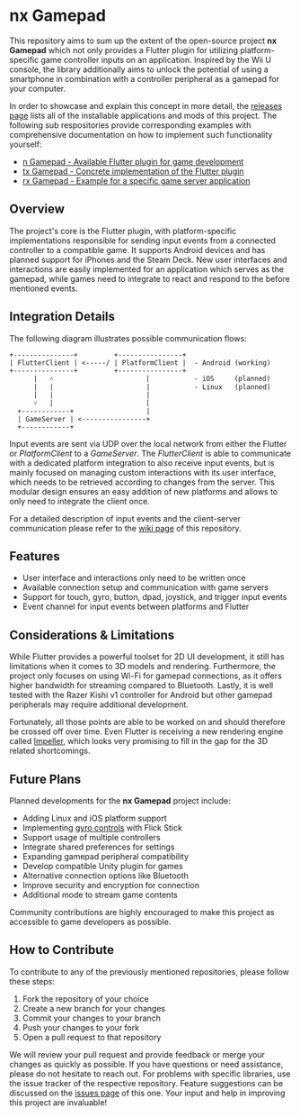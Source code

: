 # nx Gamepad

This repository aims to sum up the extent of the open-source project **nx Gamepad** which not only provides a Flutter plugin for utilizing platform-specific game controller inputs on an application. Inspired by the Wii U console, the library additionally aims to unlock the potential of using a smartphone in combination with a controller peripheral as a gamepad for your computer.

In order to showcase and explain this concept in more detail, the [releases page](https://github.com/devEnju/nx_gamepad/releases) lists all of the installable applications and mods of this project. The following sub respositories provide corresponding examples with comprehensive documentation on how to implement such functionality yourself:

- [n Gamepad - Available Flutter plugin for game development](https://github.com/devEnju/n_gamepad)
- [tx Gamepad - Concrete implementation of the Flutter plugin](https://github.com/devEnju/tx_gamepad)
- [rx Gamepad - Example for a specific game server application](https://github.com/devEnju/rx_gamepad)

## Overview

The project's core is the Flutter plugin, with platform-specific implementations responsible for sending input events from a connected controller to a compatible game. It supports Android devices and has planned support for iPhones and the Steam Deck. New user interfaces and interactions are easily implemented for an application which serves as the gamepad, while games need to integrate to react and respond to the before mentioned events.

## Integration Details

The following diagram illustrates possible communication flows:

```
+---------------+         +----------------+
| FlutterClient | <-----/ | PlatformClient |  - Android (working)
+---------------+         +----------------+
      |   ˄                       |           - iOS     (planned)
      |   |                       |           - Linux   (planned)
      |   |                       |
      ˅   |                       |
  +------------+                  |
  | GameServer | <----------------+
  +------------+
```

Input events are sent via UDP over the local network from either the Flutter or *PlatformClient* to a *GameServer*. The *FlutterClient* is able to communicate with a dedicated platform integration to also receive input events, but is mainly focused on managing custom interactions with its user interface, which needs to be retrieved according to changes from the server. This modular design ensures an easy addition of new platforms and allows to only need to integrate the client once.

For a detailed description of input events and the client-server communication please refer to the [wiki page](https://github.com/devEnju/nx_gamepad/wiki) of this repository.

## Features

- User interface and interactions only need to be written once
- Available connection setup and communication with game servers
- Support for touch, gyro, button, dpad, joystick, and trigger input events
- Event channel for input events between platforms and Flutter

## Considerations & Limitations

While Flutter provides a powerful toolset for 2D UI development, it still has limitations when it comes to 3D models and rendering. Furthermore, the project only focuses on using Wi-Fi for gamepad connections, as it offers higher bandwidth for streaming compared to Bluetooth. Lastly, it is well tested with the Razer Kishi v1 controller for Android but other gamepad peripherals may require additional development.

Fortunately, all those points are able to be worked on and should therefore be crossed off over time. Even Flutter is receiving a new rendering engine called [Impeller](https://docs.flutter.dev/perf/impeller), which looks very promising to fill in the gap for the 3D related shortcomings.

## Future Plans

Planned developments for the **nx Gamepad** project include:

- Adding Linux and iOS platform support
- Implementing [gyro controls](http://gyrowiki.jibbsmart.com/) with Flick Stick
- Support usage of multiple controllers 
- Integrate shared preferences for settings
- Expanding gamepad peripheral compatibility
- Develop compatible Unity plugin for games
- Alternative connection options like Bluetooth
- Improve security and encryption for connection
- Additional mode to stream game contents

Community contributions are highly encouraged to make this project as accessible to game developers as possible.

## How to Contribute

To contribute to any of the previously mentioned repositories, please follow these steps:

1. Fork the repository of your choice
2. Create a new branch for your changes
3. Commit your changes to your branch
4. Push your changes to your fork
5. Open a pull request to that repository

We will review your pull request and provide feedback or merge your changes as quickly as possible. If you have questions or need assistance, please do not hesitate to reach out. For problems with specific libraries, use the issue tracker of the respective repository. Feature suggestions can be discussed on the [issues page](https://github.com/devEnju/nx_gamepad/issues) of this one. Your input and help in improving this project are invaluable!

